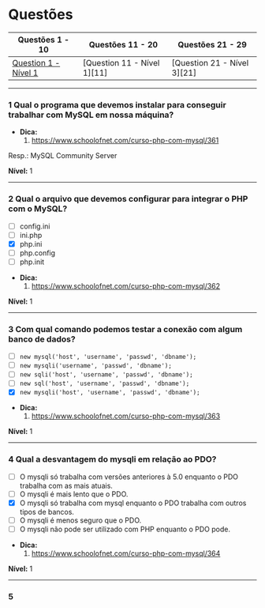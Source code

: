 # Questões

| Questões 1 - 10             | Questões 11 - 20            | Questões 21 - 29            |
|-----------------------------|-----------------------------|-----------------------------|
| [Question 1 - Nível 1][1]   | [Question 11 - Nível 1][11] | [Question 21 - Nível 3][21] |  
                         

[1]:#

***

### 1 Qual o programa que devemos instalar para conseguir trabalhar com MySQL em nossa máquina?

* **Dica:**
    1. <https://www.schoolofnet.com/curso-php-com-mysql/361>

Resp.: MySQL Community Server

**Nível:** 1

***

### 2 Qual o arquivo que devemos configurar para integrar o PHP com o MySQL?

- [ ] config.ini
- [ ] ini.php
- [x] php.ini
- [ ] php.config
- [ ] php.init

* **Dica:**
    1. <https://www.schoolofnet.com/curso-php-com-mysql/362>

**Nível:** 1

***

### 3 Com qual comando podemos testar a conexão com algum banco de dados?

- [ ] `new mysql('host', 'username', 'passwd', 'dbname');`
- [ ] `new mysqli('username', 'passwd', 'dbname');`
- [ ] `new sqli('host', 'username', 'passwd', 'dbname');`
- [ ] `new sql('host', 'username', 'passwd', 'dbname');`
- [x] `new mysqli('host', 'username', 'passwd', 'dbname');`

* **Dica:**
    1. <https://www.schoolofnet.com/curso-php-com-mysql/363>

**Nível:** 1

***

### 4 Qual a desvantagem do mysqli em relação ao PDO?

- [ ] O mysqli só trabalha com versões anteriores à 5.0 enquanto o PDO trabalha com as mais atuais.
- [ ] O mysqli é mais lento que o PDO.
- [x] O mysqli só trabalha com mysql enquanto o PDO trabalha com outros tipos de bancos.
- [ ] O mysqli é menos seguro que o PDO.
- [ ] O mysqli não pode ser utilizado com PHP enquanto o PDO pode.

* **Dica:**
    1. <https://www.schoolofnet.com/curso-php-com-mysql/364>

**Nível:** 1

***

### 5 